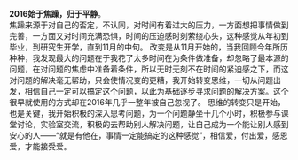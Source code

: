 **2016始于焦躁，归于平静**。  
焦躁来源于对自己的否定，不认同，对时间有着过大的压力，一方面想把事情做到完善，一方面又对时间充满恐惧，时间的压迫感时刻萦绕心头，这种感觉从年初到毕业，到研究生开学，直到11月的中旬。
改变是从11月开始的，当我回顾今年所历种种，我发现最大的问题在于我花了太多时间在为条件做准备，却忽略了最本源的问题，在对问题的焦虑中准备着条件，所以无时无刻不在时间的紧迫感之下，而这对问题的解决毫无帮助，只会使情况变的更糟，我开始转变思维，一切从问题出发，相信自己一定可以搞定这个问题，以此为基础逐步寻求问题的解决方案。这个很早就使用的方式却在2016年几乎一整年被自己忽视了。
思维的转变只是开始，也是关键，我开始积极的深入思考问题，为一个问题静坐十几个小时，积极参与课堂讨论，实验室交流，积极的去帮助别人解决问题，让自己成为一个能让别人感到安心的人——“就是有他在，事情一定能搞定的这种感觉”，相信爱，付出爱，感恩爱，才能接受爱。